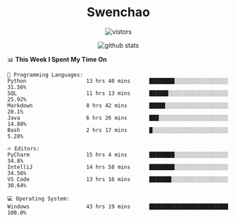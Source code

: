 <h1 align="center">Swenchao</h3>

<p align="center">
  <img src="https://visitor-badge.glitch.me/badge?page_id=Swenchao" alt="vistors" />
</p>

<p align="center">
  <img src="https://github-readme-stats.vercel.app/api?username=Swenchao&count_private=true&show_icons=true&theme=vue-dark&hide_title=true" alt="github stats" />
</p>

<!--START_SECTION:waka-->
📊 **This Week I Spent My Time On** 

```text
💬 Programming Languages: 
Python                   13 hrs 40 mins      ████████░░░░░░░░░░░░░░░░░   31.56% 
SQL                      11 hrs 13 mins      ██████░░░░░░░░░░░░░░░░░░░   25.92% 
Markdown                 8 hrs 42 mins       █████░░░░░░░░░░░░░░░░░░░░   20.1% 
Java                     6 hrs 26 mins       ███░░░░░░░░░░░░░░░░░░░░░░   14.88% 
Bash                     2 hrs 17 mins       █░░░░░░░░░░░░░░░░░░░░░░░░   5.28%

🔥 Editors: 
PyCharm                  15 hrs 4 mins       ████████░░░░░░░░░░░░░░░░░   34.8% 
IntelliJ                 14 hrs 58 mins      ████████░░░░░░░░░░░░░░░░░   34.56% 
VS Code                  13 hrs 16 mins      ███████░░░░░░░░░░░░░░░░░░   30.64%

💻 Operating System: 
Windows                  43 hrs 19 mins      █████████████████████████   100.0%

```


<!--END_SECTION:waka-->
